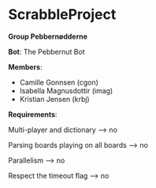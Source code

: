 # ScrabbleProject

**Group Pebbernødderne**

**Bot**: The Pebbernut Bot

**Members**:
- Camille Gonnsen (cgon)
- Isabella Magnusdottir (imag)
- Kristian Jensen (krbj)

**Requirements**:

Multi-player and dictionary --> no

Parsing boards playing on all boards --> no

Parallelism --> no

Respect the timeout flag --> no